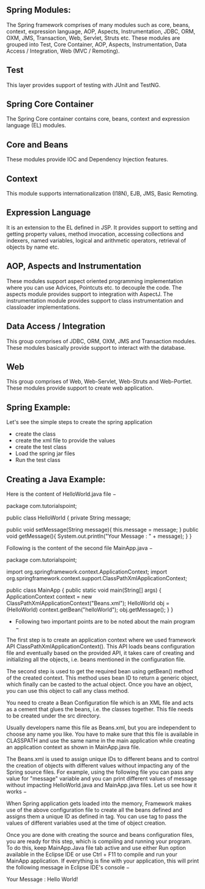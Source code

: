 
## Spring Modules:

The Spring framework comprises of many modules such as core, beans, context, expression language, AOP, Aspects, Instrumentation, JDBC, ORM, OXM, JMS, Transaction, Web, Servlet, Struts etc. These modules are grouped into Test, Core Container, AOP, Aspects, Instrumentation, Data Access / Integration, Web (MVC / Remoting).

## Test
This layer provides support of testing with JUnit and TestNG.

## Spring Core Container
The Spring Core container contains core, beans, context and expression language (EL) modules.

## Core and Beans
These modules provide IOC and Dependency Injection features.

## Context
This module supports internationalization (I18N), EJB, JMS, Basic Remoting.

## Expression Language
It is an extension to the EL defined in JSP. It provides support to setting and getting property values, method invocation, accessing collections and indexers, named variables, logical and arithmetic operators, retrieval of objects by name etc.

## AOP, Aspects and Instrumentation
These modules support aspect oriented programming implementation where you can use Advices, Pointcuts etc. to decouple the code.
The aspects module provides support to integration with AspectJ.
The instrumentation module provides support to class instrumentation and classloader implementations.

## Data Access / Integration
This group comprises of JDBC, ORM, OXM, JMS and Transaction modules. These modules basically provide support to interact with the database.

## Web
This group comprises of Web, Web-Servlet, Web-Struts and Web-Portlet. These modules provide support to create web application.


## Spring Example:

Let's see the simple steps to create the spring application

- create the class
- create the xml file to provide the values
- create the test class
- Load the spring jar files
- Run the test class

## Creating a Java Example:

Here is the content of HelloWorld.java file −

package com.tutorialspoint;

public class HelloWorld {
   private String message;

   public void setMessage(String message){
      this.message  = message;
   }
   public void getMessage(){
      System.out.println("Your Message : " + message);
   }
}

Following is the content of the second file MainApp.java −

package com.tutorialspoint;

import org.springframework.context.ApplicationContext;
import org.springframework.context.support.ClassPathXmlApplicationContext;

public class MainApp {
   public static void main(String[] args) {
      ApplicationContext context = new ClassPathXmlApplicationContext("Beans.xml");
      HelloWorld obj = (HelloWorld) context.getBean("helloWorld");
      obj.getMessage();
   }
}

- Following two important points are to be noted about the main program −

The first step is to create an application context where we used framework API ClassPathXmlApplicationContext(). This API loads beans configuration file and eventually based on the provided API, it takes care of creating and initializing all the objects, i.e. beans mentioned in the configuration file.

The second step is used to get the required bean using getBean() method of the created context. This method uses bean ID to return a generic object, which finally can be casted to the actual object. Once you have an object, you can use this object to call any class method.

You need to create a Bean Configuration file which is an XML file and acts as a cement that glues the beans, i.e. the classes together. This file needs to be created under the src directory.

Usually developers name this file as Beans.xml, but you are independent to choose any name you like. You have to make sure that this file is available in CLASSPATH and use the same name in the main application while creating an application context as shown in MainApp.java file.

The Beans.xml is used to assign unique IDs to different beans and to control the creation of objects with different values without impacting any of the Spring source files. For example, using the following file you can pass any value for "message" variable and you can print different values of message without impacting HelloWorld.java and MainApp.java files. Let us see how it works −

<?xml version = "1.0" encoding = "UTF-8"?>

<beans xmlns = "http://www.springframework.org/schema/beans"
   xmlns:xsi = "http://www.w3.org/2001/XMLSchema-instance"
   xsi:schemaLocation = "http://www.springframework.org/schema/beans
   http://www.springframework.org/schema/beans/spring-beans-3.0.xsd">

   <bean id = "helloWorld" class = "com.tutorialspoint.HelloWorld">
      <property name = "message" value = "Hello World!"/>
   </bean>

</beans>
When Spring application gets loaded into the memory, Framework makes use of the above configuration file to create all the beans defined and assigns them a unique ID as defined in <bean> tag. You can use <property> tag to pass the values of different variables used at the time of object creation.
  
  Once you are done with creating the source and beans configuration files, you are ready for this step, which is compiling and running your program. To do this, keep MainApp.Java file tab active and use either Run option available in the Eclipse IDE or use Ctrl + F11 to compile and run your MainApp application. If everything is fine with your application, this will print the following message in Eclipse IDE's console −

Your Message : Hello World!
